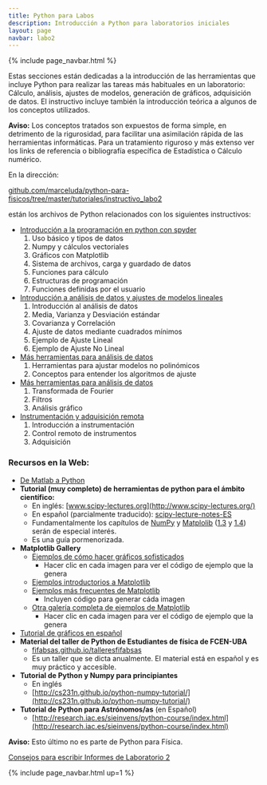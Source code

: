 ```yaml
---
title: Python para Labos
description: Introducción a Python para laboratorios iniciales
layout: page
navbar: labo2
---
```



{% include page_navbar.html %}


Estas secciones están dedicadas a la introducción de las herramientas que incluye Python
para realizar las tareas más habituales en un laboratorio: Cálculo, análisis, ajustes de modelos,
generación de gráficos, adquisición de datos. El instructivo incluye también la introducción
teórica a algunos de los conceptos utilizados.

<div class="alert alert-info" role="alert" >
  <strong>Aviso:</strong> Los conceptos tratados son expuestos de forma simple, en detrimento de la rigurosidad,
  para facilitar una asimilación rápida de las herramientas informáticas. Para un tratamiento riguroso y más extenso
  ver los links de referencia o bibliografía específica de Estadística o Cálculo numérico.
</div>

En la dirección:

[github.com/marceluda/python-para-fisicos/tree/master/tutoriales/instructivo_labo2](https://github.com/marceluda/python-para-fisicos/tree/master/tutoriales/instructivo_labo2)

están los archivos de Python relacionados con los siguientes instructivos:

  - [Introducción a la programación en python con spyder](01_intro_python)
    1. Uso básico y tipos de datos
    2. Numpy y cálculos vectoriales
    3. Gráficos con Matplotlib
    4. Sistema de archivos, carga y guardado de datos
    5. Funciones para cálculo
    6. Estructuras de programación
    7. Funciones definidas por el usuario
  - [Introducción a análisis de datos y ajustes de modelos lineales](02_intro_analisis)
    1. Introducción al análisis de datos
    2. Media, Varianza y Desviación estándar
    3. Covarianza y Correlación
    4. Ajuste de datos mediante cuadrados mínimos
    5. Ejemplo de Ajuste Lineal
    6. Ejemplo de Ajuste No Lineal
  - [Más herramientas para análisis de datos](03_ajustes)
    1. Herramientas para ajustar modelos no polinómicos
    2. Conceptos para entender los algoritmos de ajuste
  - [Más herramientas para análisis de datos](04_herramientas)
    1. Transformada de Fourier
    2. Filtros
    3. Análisis gráfico
  - [Instrumentación y adquisición remota](05_instrumentacion)
    1. Introducción a instrumentación
    2. Control remoto de instrumentos
    3. Adquisición

### Recursos en la Web:
  - [De Matlab a Python](https://marceluda.github.io/python-para-fisicos/intro/de-matlab-a-python/)
  - **Tutorial (muy completo) de herramientas de python para el ámbito científico:**
    - En inglés: [www.scipy-lectures.org](http://www.scipy-lectures.org/)
    - En español (parcialmente traducido): [scipy-lecture-notes-ES](https://claudiovz.github.io/scipy-lecture-notes-ES/)
    - Fundamentalmente los capítulos de [NumPy](https://claudiovz.github.io/scipy-lecture-notes-ES/intro/numpy/index.html)
      y [Matplolib](https://claudiovz.github.io/scipy-lecture-notes-ES/intro/matplotlib/matplotlib.html)
      ([1.3](https://claudiovz.github.io/scipy-lecture-notes-ES/intro/numpy/index.html) y
      [1.4](https://claudiovz.github.io/scipy-lecture-notes-ES/intro/matplotlib/matplotlib.html))
      serán de especial interés.
    - Es una guía pormenorizada.
  - **Matplotlib Gallery**
    - [Ejemplos de cómo hacer gráficos sofisticados](https://matplotlib.org/gallery.html)
      - Hacer clic en cada imagen para ver el código de ejemplo que la genera
    - [Ejemplos introductorios a Matplotlib](http://webs.ucm.es/info/aocg/python/modulos_cientificos/matplotlib/index.html)
    - [Ejemplos más frecuentes de Matplotlib](https://matplotlib.org/users/screenshots.html)
      - Incluyen código para generar cáda imagen
    - [Otra galería completa de ejemplos de Matplotlib](https://www.machinelearningplus.com/plots/top-50-matplotlib-visualizations-the-master-plots-python/)
      - Hacer clic en cada imagen para ver el código de ejemplo que la genera
  - [Tutorial de gráficos en español](https://aprendepython.es/pypi/datascience/matplotlib/)
  - **Material del taller de Python de Estudiantes de física de FCEN-UBA**
    - [fifabsas.github.io/talleresfifabsas](https://fifabsas.github.io/talleresfifabsas/)
    - Es un taller que se dicta anualmente. El material está en español y es muy práctico y accesible.
  - **Tutorial de Python y Numpy para principiantes**
    - En inglés
    - [http://cs231n.github.io/python-numpy-tutorial/](http://cs231n.github.io/python-numpy-tutorial/)
  - **Tutorial de Python para Astrónomos/as** (en Español)
    - [http://research.iac.es/sieinvens/python-course/index.html](http://research.iac.es/sieinvens/python-course/index.html)

<div class="alert alert-info" role="alert" >
  <strong>Aviso:</strong> Esto último no es parte de Python para Física.
</div>

[Consejos para escribir Informes de Laboratorio 2](informes)

{% include page_navbar.html up=1 %}
